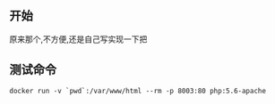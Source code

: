 ## 开始

原来那个,不方便,还是自己写实现一下把

## 测试命令

```
docker run -v `pwd`:/var/www/html --rm -p 8003:80 php:5.6-apache
```